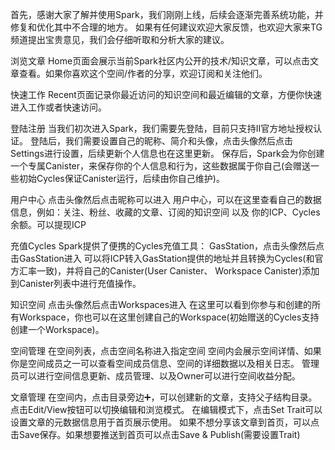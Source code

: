 首先，感谢大家了解并使用Spark，我们刚刚上线，后续会逐渐完善系统功能，并修复和优化其中不合理的地方。
如果有任何建议欢迎大家反馈，也欢迎大家来TG频道提出宝贵意见，我们会仔细听取和分析大家的建议。

浏览文章
Home页面会展示当前Spark社区内公开的技术/知识文章，可以点击文章查看。如果你喜欢这个空间/作者的分享，欢迎订阅和关注他们。

快速工作
Recent页面记录你最近访问的知识空间和最近编辑的文章，方便你快速进入工作或者快速访问。

登陆注册
当我们初次进入Spark，我们需要先登陆，目前只支持II官方地址授权认证。
登陆后，我们需要设置自己的昵称、简介和头像，点击头像然后点击Settings进行设置，后续更新个人信息也在这里更新。
保存后，Spark会为你创建一个专属Canister，来保存你的个人信息和行为，这些数据属于你自己(会赠送一些初始Cycles保证Canister运行，后续由你自己维护)。

用户中心
点击头像然后点击昵称可以进入 用户中心，可以在这里查看自己的数据信息，例如：关注、粉丝、收藏的文章、订阅的知识空间 以及 你的ICP、Cycles余额。可以提现ICP

充值Cycles
Spark提供了便携的Cycles充值工具： GasStation，点击头像然后点击GasStation进入
可以将ICP转入GasStation提供的地址并且转换为Cycles(和官方汇率一致)，并将自己的Canister(User Canister、 Workspace Canister)添加到Canister列表中进行充值操作。

知识空间
点击头像然后点击Workspaces进入
在这里可以看到你参与和创建的所有Workspace，你也可以在这里创建自己的Workspace(初始赠送的Cycles支持创建一个Workspace)。

空间管理
在空间列表，点击空间名称进入指定空间
空间内会展示空间详情、如果你是空间成员之一可以查看空间成员信息、空间的详细数据以及相关日志。
管理员可以进行空间信息更新、成员管理、以及Owner可以进行空间收益分配。

文章管理
在空间内，点击目录旁边➕，可以创建新的文章，支持父子结构目录。
点击Edit/View按钮可以切换编辑和浏览模式。
在编辑模式下，点击Set Trait可以设置文章的元数据信息用于首页展示使用。
如果不想分享该文章到首页，可以点击Save保存。如果想要推送到首页可以点击Save & Publish(需要设置Trait)

